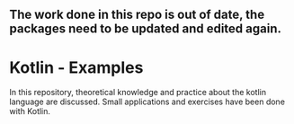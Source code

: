 ## The work done in this repo is out of date, the packages need to be updated and edited again.
# Kotlin - Examples

In this repository, theoretical knowledge and practice about the kotlin language are discussed. Small applications and exercises have been done with Kotlin.
